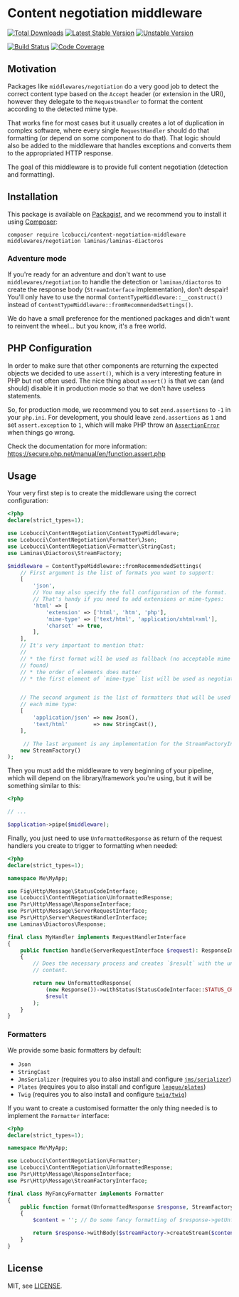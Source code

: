 # Content negotiation middleware

[![Total Downloads]](https://packagist.org/packages/lcobucci/content-negotiation-middleware)
[![Latest Stable Version]](https://packagist.org/packages/lcobucci/content-negotiation-middleware)
[![Unstable Version]](https://packagist.org/packages/lcobucci/content-negotiation-middleware)

[![Build Status]](https://github.com/lcobucci/content-negotiation-middleware/actions?query=workflow%3A%22PHPUnit%20Tests%22+branch%3A3.1)
[![Code Coverage]](https://codecov.io/gh/lcobucci/content-negotiation-middleware)

## Motivation

Packages like `middlewares/negotiation` do a very good job to detect the correct
content type based on the `Accept` header (or extension in the URI), however they
delegate to the `RequestHandler` to format the content according to the detected
mime type.

That works fine for most cases but it usually creates a lot of duplication in
complex software, where every single `RequestHandler` should do that formatting
(or depend on some component to do that). That logic should also be added to the
middleware that handles exceptions and converts them to the appropriated HTTP
response.

The goal of this middleware is to provide full content negotiation (detection
and formatting).

## Installation

This package is available on [Packagist], and we recommend you to install it using [Composer]:

```shell
composer require lcobucci/content-negotiation-middleware middlewares/negotiation laminas/laminas-diactoros
```

### Adventure mode

If you're ready for an adventure and don't want to use `middlewares/negotiation`
to handle the detection or `laminas/diactoros` to create the response
body (`StreamInterface` implementation), don't despair! You'll only have to use
the normal `ContentTypeMiddleware::__construct()` instead of
`ContentTypeMiddleware::fromRecommendedSettings()`.

We do have a small preference for the mentioned packages and didn't want to reinvent
the wheel... but you know, it's a free world.

## PHP Configuration

In order to make sure that other components are returning the expected objects we decided
to use `assert()`, which is a very interesting feature in PHP but not often used.
The nice thing about `assert()` is that we can (and should) disable it in production mode
so that we don't have useless statements.

So, for production mode, we recommend you to set `zend.assertions` to `-1` in your `php.ini`.
For development, you should leave `zend.assertions` as `1` and set `assert.exception` to `1`, which
will make PHP throw an [`AssertionError`](https://secure.php.net/manual/en/class.assertionerror.php)
when things go wrong.

Check the documentation for more information: https://secure.php.net/manual/en/function.assert.php

## Usage

Your very first step is to create the middleware using the correct configuration:

```php
<?php
declare(strict_types=1);

use Lcobucci\ContentNegotiation\ContentTypeMiddleware;
use Lcobucci\ContentNegotiation\Formatter\Json;
use Lcobucci\ContentNegotiation\Formatter\StringCast;
use Laminas\Diactoros\StreamFactory;

$middleware = ContentTypeMiddleware::fromRecommendedSettings(
    // First argument is the list of formats you want to support:
    [
        'json',
        // You may also specify the full configuration of the format.
        // That's handy if you need to add extensions or mime-types:
        'html' => [
            'extension' => ['html', 'htm', 'php'],
            'mime-type' => ['text/html', 'application/xhtml+xml'],
            'charset' => true,
        ],
    ],
    // It's very important to mention that:
    //
    // * the first format will be used as fallback (no acceptable mime type
    // found)
    // * the order of elements does matter
    // * the first element of `mime-type` list will be used as negotiated type


    // The second argument is the list of formatters that will be used for
    // each mime type:
    [
        'application/json' => new Json(),
        'text/html'        => new StringCast(),
    ],

     // The last argument is any implementation for the StreamFactoryInterface (PSR-17)  
    new StreamFactory()
);
```

Then you must add the middleware to very beginning of your pipeline, which will depend on the library/framework you're using, but it will be something similar to this:

```php
<?php

// ...

$application->pipe($middleware);
```

Finally, you just need to use `UnformattedResponse` as return of the request handlers you create to trigger to formatting when needed:

```php
<?php
declare(strict_types=1);

namespace Me\MyApp;

use Fig\Http\Message\StatusCodeInterface;
use Lcobucci\ContentNegotiation\UnformattedResponse;
use Psr\Http\Message\ResponseInterface;
use Psr\Http\Message\ServerRequestInterface;
use Psr\Http\Server\RequestHandlerInterface;
use Laminas\Diactoros\Response;

final class MyHandler implements RequestHandlerInterface
{
    public function handle(ServerRequestInterface $request): ResponseInterface
    {
        // Does the necessary process and creates `$result` with the unformatted
        // content.

        return new UnformattedResponse(
            (new Response())->withStatus(StatusCodeInterface::STATUS_CREATED),
            $result
        );
    }
}
```

### Formatters

We provide some basic formatters by default:

* `Json`
* `StringCast`
* `JmsSerializer` (requires you to also install and configure [`jms/serializer`](https://jmsyst.com/libs/serializer))
* `Plates` (requires you to also install and configure [`league/plates`](http://platesphp.com))
* `Twig` (requires you to also install and configure [`twig/twig`](https://twig.symfony.com))

If you want to create a customised formatter the only thing needed is to
implement the `Formatter` interface:

```php
<?php
declare(strict_types=1);

namespace Me\MyApp;

use Lcobucci\ContentNegotiation\Formatter;
use Lcobucci\ContentNegotiation\UnformattedResponse;
use Psr\Http\Message\ResponseInterface;
use Psr\Http\Message\StreamFactoryInterface;

final class MyFancyFormatter implements Formatter
{
    public function format(UnformattedResponse $response, StreamFactoryInterface $streamFactory): ResponseInterface
    {
        $content = ''; // Do some fancy formatting of $response->getUnformattedContent() and put into $content

        return $response->withBody($streamFactory->createStream($content));
    }
}
```

## License

MIT, see [LICENSE].

[Total Downloads]: https://img.shields.io/packagist/dt/lcobucci/content-negotiation-middleware.svg?style=flat-square
[Latest Stable Version]: https://img.shields.io/packagist/v/lcobucci/content-negotiation-middleware.svg?style=flat-square
[Unstable Version]: https://img.shields.io/packagist/vpre/lcobucci/content-negotiation-middleware.svg?style=flat-square
[Build Status]: https://img.shields.io/github/actions/workflow/status/lcobucci/content-negotiation-middleware/phpunit.yml?style=flat-square
[Code Coverage]: https://codecov.io/gh/lcobucci/content-negotiation-middleware/branch/3.1/graph/badge.svg
[Packagist]: http://packagist.org/packages/lcobucci/content-negotiation-middleware
[Composer]: http://getcomposer.org
[LICENSE]: LICENSE
